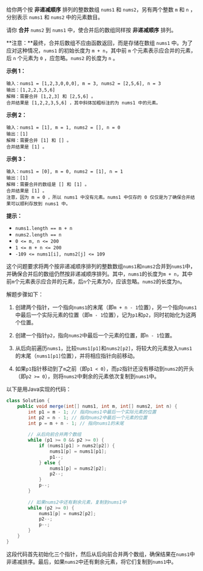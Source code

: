 给你两个按 **非递减顺序** 排列的整数数组 `nums1` 和 `nums2`，另有两个整数 `m` 和 `n` ，分别表示 `nums1` 和 `nums2` 中的元素数目。

请你 **合并** `nums2` 到 `nums1` 中，使合并后的数组同样按 **非递减顺序** 排列。

**注意：**最终，合并后数组不应由函数返回，而是存储在数组 `nums1` 中。为了应对这种情况，`nums1` 的初始长度为 `m + n`，其中前 `m` 个元素表示应合并的元素，后 `n` 个元素为 `0` ，应忽略。`nums2` 的长度为 `n` 。

 

**示例 1：**

```
输入：nums1 = [1,2,3,0,0,0], m = 3, nums2 = [2,5,6], n = 3
输出：[1,2,2,3,5,6]
解释：需要合并 [1,2,3] 和 [2,5,6] 。
合并结果是 [1,2,2,3,5,6] ，其中斜体加粗标注的为 nums1 中的元素。
```

**示例 2：**

```
输入：nums1 = [1], m = 1, nums2 = [], n = 0
输出：[1]
解释：需要合并 [1] 和 [] 。
合并结果是 [1] 。
```

**示例 3：**

```
输入：nums1 = [0], m = 0, nums2 = [1], n = 1
输出：[1]
解释：需要合并的数组是 [] 和 [1] 。
合并结果是 [1] 。
注意，因为 m = 0 ，所以 nums1 中没有元素。nums1 中仅存的 0 仅仅是为了确保合并结果可以顺利存放到 nums1 中。
```

 

**提示：**

- `nums1.length == m + n`
- `nums2.length == n`
- `0 <= m, n <= 200`
- `1 <= m + n <= 200`
- `-109 <= nums1[i], nums2[j] <= 109`





这个问题要求将两个按非递减顺序排列的整数数组`nums1`和`nums2`合并到`nums1`中，并确保合并后的数组仍然按非递减顺序排列。其中，`nums1`的长度为`m + n`，其中前`m`个元素表示应合并的元素，后`n`个元素为0，应该忽略。`nums2`的长度为`n`。

解题步骤如下：

1. 创建两个指针，一个指向`nums1`的末尾（即`m + n - 1`位置），另一个指向`nums1`中最后一个实际元素的位置（即`m - 1`位置），记为`p1`和`p2`，同时初始化为这两个位置。

2. 创建一个指针`p2`，指向`nums2`中最后一个元素的位置，即`n - 1`位置。

3. 从后向前遍历`nums1`，比较`nums1[p1]`和`nums2[p2]`，将较大的元素放入`nums1`的末尾（`nums1[p1]`位置），并将相应指针向前移动。

4. 如果`p1`指针移动到了`m`之前（即`p1 < 0`），而`p2`指针还没有移动到`nums2`的开头（即`p2 >= 0`），则将`nums2`中剩余的元素依次复制到`nums1`中。

以下是用Java实现的代码：

```java
class Solution {
    public void merge(int[] nums1, int m, int[] nums2, int n) {
        int p1 = m - 1; // 指向nums1中最后一个实际元素的位置
        int p2 = n - 1; // 指向nums2中最后一个元素的位置
        int p = m + n - 1; // 指向nums1的末尾
        
        // 从后向前合并两个数组
        while (p1 >= 0 && p2 >= 0) {
            if (nums1[p1] > nums2[p2]) {
                nums1[p] = nums1[p1];
                p1--;
            } else {
                nums1[p] = nums2[p2];
                p2--;
            }
            p--;
        }
        
        // 如果nums2中还有剩余元素，复制到nums1中
        while (p2 >= 0) {
            nums1[p] = nums2[p2];
            p2--;
            p--;
        }
    }
}
```

这段代码首先初始化三个指针，然后从后向前合并两个数组，确保结果在`nums1`中非递减排序。最后，如果`nums2`中还有剩余元素，将它们复制到`nums1`中。